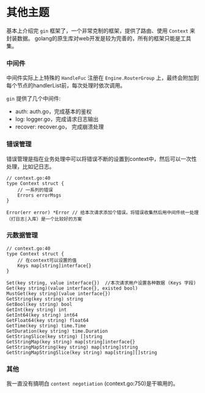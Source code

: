 # 其他主题

基本上介绍完 `gin` 框架了，一个非常克制的框架，提供了路由、使用 `Context` 来封装数据。 golang的原生库对web开发是较为完善的，所有的框架只能是工具集。

### 中间件
中间件实际上上特殊的 `HandleFuc` 注册在 `Engine.RouterGroup` 上，最终会附加到每个节点的handlerList前，每次处理时依次调用。

`gin` 提供了几个中间件:
- auth: auth.go，完成基本的鉴权
- log: logger.go，完成请求日志输出
- recover: recover.go， 完成崩溃处理

### 错误管理
错误管理是指在业务处理中可以将错误不断的设置到context中，然后可以一次性处理，比如记日志。

```
// context.go:40
type Context struct {
    // 一系列的错误
	Errors errorMsgs
}

Error(err error) *Error // 给本次请求添加个错误。将错误收集然后用中间件统一处理（打日志|入库）是一个比较好的方案
```

### 元数据管理

```
// context.go:40
type Context struct {
    // 在context可以设置的值
	Keys map[string]interface{}
}

Set(key string, value interface{})  //本次请求用户设置各种数据 (Keys 字段)
Get(key string)(value interface{}, existed bool)
MustGet(key string)(value interface{})
GetString(key string) string
GetBool(key string) bool
GetInt(key string) int
GetInt64(key string) int64
GetFloat64(key string) float64
GetTime(key string) time.Time
GetDuration(key string) time.Duration
GetStringSlice(key string) []string
GetStringMap(key string) map[string]interface{}
GetStringMapString(key string) map[string]string
GetStringMapStringSlice(key string) map[string][]string
```

### 其他
我一直没有搞明白 `content negotiation` (context.go:750)是干嘛用的。
